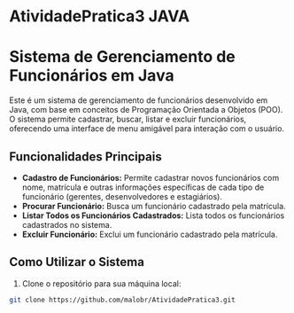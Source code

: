 # AtividadePratica3 JAVA
# Sistema de Gerenciamento de Funcionários em Java

Este é um sistema de gerenciamento de funcionários desenvolvido em Java, com base em conceitos de Programação Orientada a Objetos (POO). O sistema permite cadastrar, buscar, listar e excluir funcionários, oferecendo uma interface de menu amigável para interação com o usuário.

## Funcionalidades Principais

- **Cadastro de Funcionários:** Permite cadastrar novos funcionários com nome, matrícula e outras informações específicas de cada tipo de funcionário (gerentes, desenvolvedores e estagiários).
- **Procurar Funcionário:** Busca um funcionário cadastrado pela matrícula.
- **Listar Todos os Funcionários Cadastrados:** Lista todos os funcionários cadastrados no sistema.
- **Excluir Funcionário:** Exclui um funcionário cadastrado pela matrícula.

## Como Utilizar o Sistema

1. Clone o repositório para sua máquina local:

```bash
git clone https://github.com/malobr/AtividadePratica3.git
```
